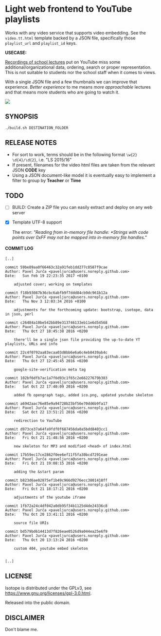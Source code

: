 # Light web frontend to YouTube playlists

Works with any video service that supports video embedding. See the `video.tt.html` template backed by a JSON file, specifically those `playlist_url` and `playlist_id` keys.

__USECASE:__

[Recordings of school lectures](https://www.youtube.com/channel/UCEQZNCGGr2SgUb3LNp0-qaA/playlists) put on YouTube
miss some additional/organizational data, ordering, search or proper representation. This is not suitable to students
nor the school staff when it comes to views.

With a single JSON file and a few thumbnails we can improve that experience.
*Better experience* to me means *more approachable* lectures and that means more students who are going to watch it.


![](PRINTSCREEN)


## SYNOPSIS

`./build.sh DESTINATION_FOLDER`

## RELEASE NOTES

* For sort to work, terms should be in the following format `\w{2} \d{4}/\d{2}`, i.e. "LS 2015/16"
* If present, filenames for the video html files are taken from the relevant JSON **CODE** key
* Using a JSON document-like model it is eventually easy to implement a filter to group by **Teacher** or **Time**

## TODO

- [ ] BUILD: Create a ZIP file you can easily extract and deploy on any web server
- [x] Template UTF-8 support

  The error: _"Reading from in-memory file handle: *Strings with code points over 0xFF may not be mapped into in-memory file handles."_

#### COMMIT LOG

    [..]

    commit 59be89aa0f66463c32a91feb1dd277c8587f9cae
    Author: Pavel Jurča <paveljurca@users.noreply.github.com>
    Date:   Sun Feb 19 22:23:35 2017 +0100

        adjusted cover; working on templates

    commit f18b93087b36cbc6abfb9f7ddd84cb9dc961b12a
    Author: Pavel Jurča <paveljurca@users.noreply.github.com>
    Date:   Thu Nov 3 12:03:34 2016 +0100

        adjustments for the forthcoming update: bootstrap, isotope, data in json, perl

    commit c26484a10be542bb89e313746133eb11e6d54568
    Author: Pavel Jurča <paveljurca@users.noreply.github.com>
    Date:   Thu Oct 27 18:45:38 2016 +0200

        there'll be a single json file providing the up-to-date YT playlists, URLs and info

    commit 22c4f0792aa83ecaa03d8bb6e6a6c4eb0439ab4c
    Author: Pavel Jurča <paveljurca@users.noreply.github.com>
    Date:   Thu Oct 27 12:45:45 2016 +0200

        google-site-verification meta tag

    commit 102bf6dfb7ac1a7f6d93c1f65c2e66227679b383
    Author: Pavel Jurča <paveljurca@users.noreply.github.com>
    Date:   Sat Oct 22 17:40:09 2016 +0200

        added fb opengraph tags, added ico.png, updated youtube skeleton

    commit a6942aac76e85e9a94728b23bf56e70dd6b9fa17
    Author: Pavel Jurča <paveljurca@users.noreply.github.com>
    Date:   Sat Oct 22 13:51:21 2016 +0200

        redirection to YouTube

    commit d973ce37a64fa9fdf0f687456da0a5bdd8403cc1
    Author: Pavel Jurča <paveljurca@users.noreply.github.com>
    Date:   Fri Oct 21 21:48:56 2016 +0200

        new skeleton for MP3 and modified <head> of index.html

    commit 17b59ec17ce2862f0ee6ef11f5fa30bcd7291eae
    Author: Pavel Jurča <paveljurca@users.noreply.github.com>
    Date:   Fri Oct 21 19:08:15 2016 +0200

        adding the &start param

    commit b823d6ae02875ef1b49c966d9276ecc3801418ff
    Author: Pavel Jurča <paveljurca@users.noreply.github.com>
    Date:   Fri Oct 21 18:17:21 2016 +0200

        adjustments of the youtube iframe

    commit 1fb72a24c4df042a0db95f34b1125d4de24336c8
    Author: Pavel Jurča <paveljurca@users.noreply.github.com>
    Date:   Thu Oct 20 13:41:11 2016 +0200

        source file URIs

    commit bd579bd614413d7f826eae0526d9a044ea25e6f9
    Author: Pavel Jurča <paveljurca@users.noreply.github.com>
    Date:   Thu Oct 20 13:13:24 2016 +0200

        custom 404, youtube embed skeleton


    [..]

## LICENSE 

Isotope is distributed under the GPLv3, see https://www.gnu.org/licenses/gpl-3.0.html.

Released into the public domain.

## DISCLAIMER

Don't blame me.
